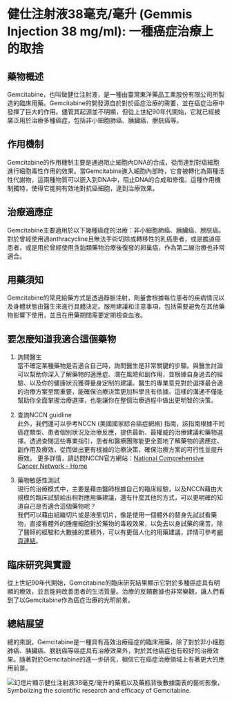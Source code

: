 # 健仕注射液38毫克/毫升 (Gemmis Injection 38 mg/ml): 一種癌症治療上的取捨

## 藥物概述

Gemcitabine，也叫做健仕注射液，是一種由臺灣東洋藥品工業股份有限公司所製造的臨床用藥。Gemcitabine的開發源自於對於癌症治療的需要，並在癌症治療中發揮了巨大的作用。儘管其起源並不明顯，但從上世紀90年代開始，它就已經被廣泛用於治療多種癌症，包括非小細胞肺癌、胰臟癌、膀胱癌等。

## 作用機制

Gemcitabine的作用機制主要是通過阻止細胞內DNA的合成，從而達到對癌細胞進行細胞毒性作用的效果。當Gemcitabine進入細胞內部時，它會被轉化為兩種活性代謝物，這兩種物質可以嵌入到DNA中，阻止DNA的合成和修復。這種作用機制獨特，使得它能夠有效地對抗癌細胞，達到治療效果。

## 治療適應症

Gemcitabine主要適用於以下幾種癌症的治療：非小細胞肺癌、胰臟癌、膀胱癌。對於曾經使用過anthracycline且無法手術切除或轉移性的乳癌患者，或是膽道癌患者，或是用於曾經使用含鉑類藥物治療後復發的卵巢癌，作為第二線治療也非常適合。

## 用藥須知

Gemcitabine的常見給藥方式是透過靜脈注射，劑量會根據每位患者的疾病情況以及身體狀態由醫生來進行具體決定。服用建議和注意事項，包括需要避免在其他藥物影響下使用，並且在用藥期間需要定期檢查血液。

## 要怎麼知道我適合這個藥物 

1. 詢問醫生  
當不確定某種藥物是否適合自己時，詢問醫生是非常關鍵的步驟。與醫生討論可以幫助你深入了解藥物的適應症、潛在風險和副作用，並根據自身過去的經驗、以及你的健康狀況獲得量身定制的建議。醫生的專業意見對於選擇最合適的治療方案至關重要，能確保治療決策更加科學且有依據。這樣的溝通不僅能幫助你全面掌握治療選擇，也能讓你在整個治療過程中做出更明智的決策。 

2. 查詢NCCN guidline  
此外，我們還可以參考NCCN (美國國家綜合癌症網絡) 指南，該指南根據不同癌症類型、患者個別狀況及治療反應，提供最新、最權威的治療建議和藥物選擇。透過查閱這些專業指引，患者和醫療團隊能更全面地了解藥物的適應症、副作用及療效，從而做出更有根據的治療決策，確保治療方案的可行性並提升療效。 
更多詳情，請訪問NCCN官方網站：[National Comprehensive Cancer Network - Home](https://www.nccn.org/)

3. 藥物敏感性測試  
現行的治療模式中，主要是藉由醫師根據自己的臨床經驗，以及NCCN藉由大規模的臨床試驗給出相對應用藥建議，還有什麼其他的方式，可以更明確的知道自己是否適合這個藥物呢？   
我們可以藉由組織切片或是液態切片，像是使用一個體外的替身先試試看藥物，直接看體外的腫瘤細胞對於藥物的毒殺效果，以免去以身試藥的痛苦。除了醫師的經驗和大數據的累積外，可以有更個人化的用藥建議，詳情可參考[網頁連結](https://info.cancerfree.io/)。

## 臨床研究與實證

從上世紀90年代開始，Gemcitabine的臨床研究結果顯示它對於多種癌症具有明顯的療效，並且能夠改善患者的生活質量。治療的反饋數據也非常樂觀，讓人們看到了以Gemcitabine作為癌症治療的光明前景。

## 總結展望

總的來說，Gemcitabine是一種具有高效治療癌症的臨床用藥，除了對於非小細胞肺癌、胰臟癌、膀胱癌等癌症具有治療效果外，對於其他癌症也有較好的治療效果。隨著對於Gemcitabine的進一步研究，相信它在癌症治療領域上有著更大的應用前景。

![幻燈片顯示健仕注射液38毫克/毫升的藥瓶以及藥瓶背後數據圖表的藝術影像，Symbolizing the scientific research and efficacy of Gemcitabine.](https://i.imgur.com/LyheGeT.jpeg)